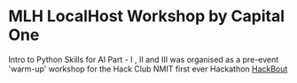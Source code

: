 # MLH LocalHost Workshop by Capital One

Intro to Python Skills for AI Part - I , II and III was organised as a pre-event 'warm-up' workshop for the Hack Club NMIT first ever Hackathon [HackBout](https://www.hackbout.tech)